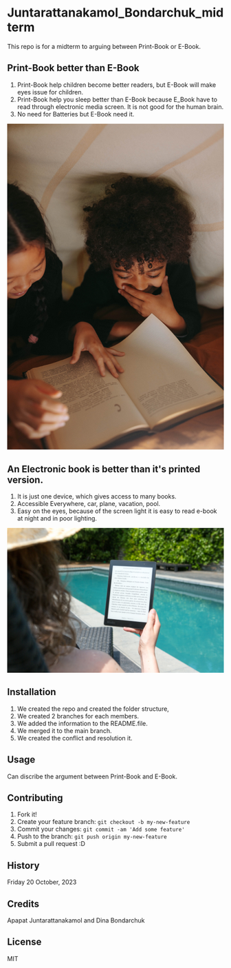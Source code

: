 # Juntarattanakamol_Bondarchuk_midterm
This repo is for a midterm to arguing between Print-Book or E-Book.


## Print-Book better than E-Book
1. Print-Book help children become better readers, but E-Book will make eyes issue for children.
2. Print-Book help you sleep better than E-Book because E_Book have to read through electronic media screen. It is not good for the human brain.
3. No need for Batteries but E-Book need it.

![print-book photo](images/pexels-yaroslav-shuraev-5608541.jpg)

## An Electronic book is better than it's printed version.

1. It is just one device, which gives access to many books.
2. Accessible Everywhere, car, plane, vacation, pool.
3. Easy on the eyes, because of the screen light it is easy to read e-book at night and in poor lighting.

![e-book photo](images/pexels-perfecto-capucine-1247527.jpg)

## Installation

1. We created the repo and created the folder structure,
2. We created 2 branches for each members.
3. We added the information to the README.file.
4. We merged it to the main branch.
5. We created the conflict and resolution it.


## Usage

Can discribe the argument between Print-Book and E-Book.


## Contributing

1. Fork it!
2. Create your feature branch: `git checkout -b my-new-feature`
3. Commit your changes: `git commit -am 'Add some feature'`
4. Push to the branch: `git push origin my-new-feature`
5. Submit a pull request :D


## History

Friday 20 October, 2023

## Credits

Apapat Juntarattanakamol and Dina Bondarchuk


## License

MIT


